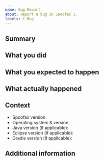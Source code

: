 ```yaml
---
name: Bug Report
about: Report a bug in Spoofax 3.
labels: C-Bug
---
```


## Summary
<!-- A clear and concise summary of the bug. -->

## What you did
<!-- The steps you took to uncover this bug. Please list full reproduction steps if feasible. -->

## What you expected to happen
<!-- What you think should've happened if everything was working properly. -->

## What actually happened
<!-- The actual result of the actions you described. -->

## Context
<!-- Information about the context you encountered the bug in, mainly the version of Spoofax and the operating system (version). -->
* Spoofax version:
* Operating system & version:
* Java version (if applicable):
* Eclipse version (if applicable):
* Gradle version (if applicable):

## Additional information
<!-- Any additional information you would like to add such as screenshots, logs, etc. -->
